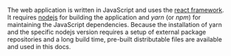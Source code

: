 The web application is written in JavaScript and uses the
[react framework](https://reactjs.org/). It requires
[nodejs](https://nodejs.org/) for building the application and *yarn* (or *npm*)
for maintaining the JavaScript dependencies. Because the installation of yarn
and the specific nodejs version requires a setup of external package
repositories and a long build time, pre-built distributable files are available
and used in this docs.
